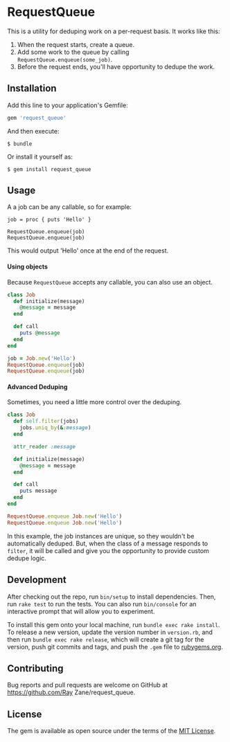 # RequestQueue

This is a utility for deduping work on a per-request basis. It works like this:

1. When the request starts, create a queue.
2. Add some work to the queue by calling `RequestQueue.enqueue(some_job)`.
3. Before the request ends, you'll have opportunity to dedupe the work.

## Installation

Add this line to your application's Gemfile:

```ruby
gem 'request_queue'
```

And then execute:

    $ bundle

Or install it yourself as:

    $ gem install request_queue

## Usage

A a job can be any callable, so for example:

```
job = proc { puts 'Hello' }

RequestQueue.enqueue(job)
RequestQueue.enqueue(job)
```

This would output 'Hello' once at the end of the request.

#### Using objects

Because `RequestQueue` accepts any callable, you can also use an object.

```ruby
class Job
  def initialize(message)
    @message = message
  end

  def call
    puts @message
  end
end

job = Job.new('Hello')
RequestQueue.enqueue(job)
RequestQueue.enqueue(job)
```

#### Advanced Deduping

Sometimes, you need a little more control over the deduping.

```ruby
class Job
  def self.filter(jobs)
    jobs.uniq_by(&:message)
  end

  attr_reader :message

  def initialize(message)
    @message = message
  end

  def call
    puts message
  end
end

RequestQueue.enqueue Job.new('Hello')
RequestQueue.enqueue Job.new('Hello')
```

In this example, the job instances are unique, so they wouldn't be automatically deduped. But, when the class of a message responds to `filter`, it will be called and give you the opportunity to provide custom dedupe logic.

## Development

After checking out the repo, run `bin/setup` to install dependencies. Then, run `rake test` to run the tests. You can also run `bin/console` for an interactive prompt that will allow you to experiment.

To install this gem onto your local machine, run `bundle exec rake install`. To release a new version, update the version number in `version.rb`, and then run `bundle exec rake release`, which will create a git tag for the version, push git commits and tags, and push the `.gem` file to [rubygems.org](https://rubygems.org).

## Contributing

Bug reports and pull requests are welcome on GitHub at https://github.com/Ray Zane/request_queue.


## License

The gem is available as open source under the terms of the [MIT License](http://opensource.org/licenses/MIT).
